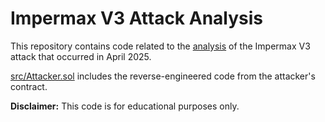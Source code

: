 # Impermax V3 Attack Analysis
This repository contains code related to the [analysis](https://monoaudit.com/en/articles/impermax-v3) of the Impermax V3 attack that occurred in April 2025.

[src/Attacker.sol](src/Attacker.sol) includes the reverse-engineered code from the attacker's contract.

**Disclaimer:** This code is for educational purposes only.